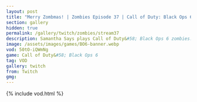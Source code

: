 ```yaml
---
layout: post
title: "Merry Zombmas! | Zombies Episode 37 | Call of Duty: Black Ops 6"
section: gallery
hidden: true
permalink: /gallery/twitch/zombies/stream37
description: Samantha Says plays Call of Duty&#58; Black Ops 6 zombies. Episode 37.
image: /assets/images/games/BO6-banner.webp
vod: 50tO-iQWmNg
game: Call of Duty&#58; Black Ops 6
tag: VOD
gallery: twitch
from: Twitch
gmg:
---
```

{% include vod.html %}